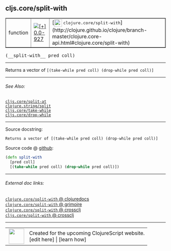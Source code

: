 ## cljs.core/split-with



 <table border="1">
<tr>
<td>function</td>
<td><a href="https://github.com/cljsinfo/cljs-api-docs/tree/0.0-927"><img valign="middle" alt="[+] 0.0-927" title="Added in 0.0-927" src="https://img.shields.io/badge/+-0.0--927-lightgrey.svg"></a> </td>
<td>
[<img height="24px" valign="middle" src="http://i.imgur.com/1GjPKvB.png"> <samp>clojure.core/split-with</samp>](http://clojure.github.io/clojure/branch-master/clojure.core-api.html#clojure.core/split-with)
</td>
</tr>
</table>


 <samp>
(__split-with__ pred coll)<br>
</samp>

---

Returns a vector of `[(take-while pred coll) (drop-while pred coll)]`

---


###### See Also:

[`cljs.core/split-at`](cljs.core_split-at.md)<br>
[`clojure.string/split`](clojure.string_split.md)<br>
[`cljs.core/take-while`](cljs.core_take-while.md)<br>
[`cljs.core/drop-while`](cljs.core_drop-while.md)<br>

---


Source docstring:

```
Returns a vector of [(take-while pred coll) (drop-while pred coll)]
```


Source code @ [github](https://github.com/clojure/clojurescript/blob/r2156/src/cljs/cljs/core.cljs#L6577-L6580):

```clj
(defn split-with
  [pred coll]
  [(take-while pred coll) (drop-while pred coll)])
```

<!--
Repo - tag - source tree - lines:

 <pre>
clojurescript @ r2156
└── src
    └── cljs
        └── cljs
            └── <ins>[core.cljs:6577-6580](https://github.com/clojure/clojurescript/blob/r2156/src/cljs/cljs/core.cljs#L6577-L6580)</ins>
</pre>

-->

---



###### External doc links:

[`clojure.core/split-with` @ clojuredocs](http://clojuredocs.org/clojure.core/split-with)<br>
[`clojure.core/split-with` @ grimoire](http://conj.io/store/v1/org.clojure/clojure/1.7.0-beta3/clj/clojure.core/split-with/)<br>
[`clojure.core/split-with` @ crossclj](http://crossclj.info/fun/clojure.core/split-with.html)<br>
[`cljs.core/split-with` @ crossclj](http://crossclj.info/fun/cljs.core.cljs/split-with.html)<br>

---

 <table>
<tr><td>
<img valign="middle" align="right" width="48px" src="http://i.imgur.com/Hi20huC.png">
</td><td>
Created for the upcoming ClojureScript website.<br>
[edit here] | [learn how]
</td></tr></table>

[edit here]:https://github.com/cljsinfo/cljs-api-docs/blob/master/cljsdoc/cljs.core_split-with.cljsdoc
[learn how]:https://github.com/cljsinfo/cljs-api-docs/wiki/cljsdoc-files

<!--

This information was too distracting to show to readers, but I'll leave it
commented here since it is helpful to:

- pretty-print the data used to generate this document
- and show how to retrieve that data



The API data for this symbol:

```clj
{:description "Returns a vector of `[(take-while pred coll) (drop-while pred coll)]`",
 :ns "cljs.core",
 :name "split-with",
 :signature ["[pred coll]"],
 :history [["+" "0.0-927"]],
 :type "function",
 :related ["cljs.core/split-at"
           "clojure.string/split"
           "cljs.core/take-while"
           "cljs.core/drop-while"],
 :full-name-encode "cljs.core_split-with",
 :source {:code "(defn split-with\n  [pred coll]\n  [(take-while pred coll) (drop-while pred coll)])",
          :title "Source code",
          :repo "clojurescript",
          :tag "r2156",
          :filename "src/cljs/cljs/core.cljs",
          :lines [6577 6580]},
 :full-name "cljs.core/split-with",
 :clj-symbol "clojure.core/split-with",
 :docstring "Returns a vector of [(take-while pred coll) (drop-while pred coll)]"}

```

Retrieve the API data for this symbol:

```clj
;; from Clojure REPL
(require '[clojure.edn :as edn])
(-> (slurp "https://raw.githubusercontent.com/cljsinfo/cljs-api-docs/catalog/cljs-api.edn")
    (edn/read-string)
    (get-in [:symbols "cljs.core/split-with"]))
```

-->
